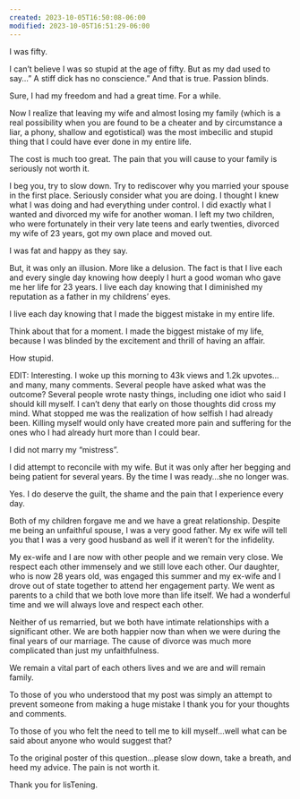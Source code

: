 ```yaml
---
created: 2023-10-05T16:50:08-06:00
modified: 2023-10-05T16:51:29-06:00
---
```


I was fifty.

I can’t believe I was so stupid at the age of fifty. But as my dad used to say…” A stiff dick has no conscience.” And that is true. Passion blinds.

Sure, I had my freedom and had a great time. For a while.

Now I realize that leaving my wife and almost losing my family (which is a real possibility when you are found to be a cheater and by circumstance a liar, a phony, shallow and egotistical) was the most imbecilic and stupid thing that I could have ever done in my entire life.

The cost is much too great. The pain that you will cause to your family is seriously not worth it.

I beg you, try to slow down. Try to rediscover why you married your spouse in the first place. Seriously consider what you are doing. I thought I knew what I was doing and had everything under control. I did exactly what I wanted and divorced my wife for another woman. I left my two children, who were fortunately in their very late teens and early twenties, divorced my wife of 23 years, got my own place and moved out.

I was fat and happy as they say.

But, it was only an illusion. More like a delusion. The fact is that I live each and every single day knowing how deeply I hurt a good woman who gave me her life for 23 years. I live each day knowing that I diminished my reputation as a father in my childrens’ eyes.

I live each day knowing that I made the biggest mistake in my entire life.

Think about that for a moment. I made the biggest mistake of my life, because I was blinded by the excitement and thrill of having an affair.

How stupid.


EDIT: Interesting. I woke up this morning to 43k views and 1.2k upvotes…and many, many comments. Several people have asked what was the outcome? Several people wrote nasty things, including one idiot who said I should kill myself. I can’t deny that early on those thoughts did cross my mind. What stopped me was the realization of how selfish I had already been. Killing myself would only have created more pain and suffering for the ones who I had already hurt more than I could bear.

I did not marry my “mistress”.

I did attempt to reconcile with my wife. But it was only after her begging and being patient for several years. By the time I was ready…she no longer was.

Yes. I do deserve the guilt, the shame and the pain that I experience every day.

Both of my children forgave me and we have a great relationship. Despite me being an unfaithful spouse, I was a very good father. My ex wife will tell you that I was a very good husband as well if it weren’t for the infidelity.

My ex-wife and I are now with other people and we remain very close. We respect each other immensely and we still love each other. Our daughter, who is now 28 years old, was engaged this summer and my ex-wife and I drove out of state together to attend her engagement party. We went as parents to a child that we both love more than life itself. We had a wonderful time and we will always love and respect each other.

Neither of us remarried, but we both have intimate relationships with a significant other. We are both happier now than when we were during the final years of our marriage. The cause of divorce was much more complicated than just my unfaithfulness.

We remain a vital part of each others lives and we are and will remain family.

To those of you who understood that my post was simply an attempt to prevent someone from making a huge mistake I thank you for your thoughts and comments.

To those of you who felt the need to tell me to kill myself…well what can be said about anyone who would suggest that?

To the original poster of this question…please slow down, take a breath, and heed my advice. The pain is not worth it.

Thank you for lisTening.
